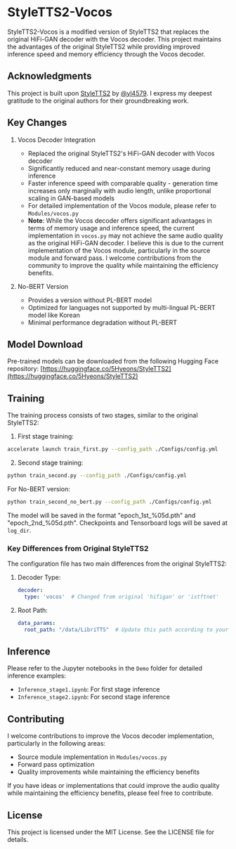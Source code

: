 # StyleTTS2-Vocos

StyleTTS2-Vocos is a modified version of StyleTTS2 that replaces the original HiFi-GAN decoder with the Vocos decoder. 
This project maintains the advantages of the original StyleTTS2 while providing improved inference speed and memory efficiency through the Vocos decoder.

## Acknowledgments

This project is built upon [StyleTTS2](https://github.com/yl4579/StyleTTS2.git) by [@yl4579](https://github.com/yl4579). I express my deepest gratitude to the original authors for their groundbreaking work.

## Key Changes

1. Vocos Decoder Integration
   - Replaced the original StyleTTS2's HiFi-GAN decoder with Vocos decoder
   - Significantly reduced and near-constant memory usage during inference
   - Faster inference speed with comparable quality - generation time increases only marginally with audio length, unlike proportional scaling in GAN-based models
   - For detailed implementation of the Vocos module, please refer to `Modules/vocos.py`
   - **Note**: While the Vocos decoder offers significant advantages in terms of memory usage and inference speed, the current implementation in `vocos.py` may not achieve the same audio quality as the original HiFi-GAN decoder. I believe this is due to the current implementation of the Vocos module, particularly in the source module and forward pass. I welcome contributions from the community to improve the quality while maintaining the efficiency benefits.

2. No-BERT Version
   - Provides a version without PL-BERT model
   - Optimized for languages not supported by multi-lingual PL-BERT model like Korean
   - Minimal performance degradation without PL-BERT
   
## Model Download

Pre-trained models can be downloaded from the following Hugging Face repository:
[https://huggingface.co/5Hyeons/StyleTTS2](https://huggingface.co/5Hyeons/StyleTTS2)

## Training

The training process consists of two stages, similar to the original StyleTTS2:

1. First stage training:
```bash
accelerate launch train_first.py --config_path ./Configs/config.yml
```

2. Second stage training:
```bash
python train_second.py --config_path ./Configs/config.yml
```

For No-BERT version:
```bash
python train_second_no_bert.py --config_path ./Configs/config.yml
```

The model will be saved in the format "epoch_1st_%05d.pth" and "epoch_2nd_%05d.pth". Checkpoints and Tensorboard logs will be saved at `log_dir`.

### Key Differences from Original StyleTTS2

The configuration file has two main differences from the original StyleTTS2:

1. Decoder Type:
   ```yaml
   decoder:
     type: 'vocos'  # Changed from original 'hifigan' or 'istftnet'
   ```

2. Root Path:
   ```yaml
   data_params:
     root_path: "/data/LibriTTS"  # Update this path according to your dataset location
   ```

## Inference

Please refer to the Jupyter notebooks in the `Demo` folder for detailed inference examples:
- `Inference_stage1.ipynb`: For first stage inference
- `Inference_stage2.ipynb`: For second stage inference

## Contributing

I welcome contributions to improve the Vocos decoder implementation, particularly in the following areas:
- Source module implementation in `Modules/vocos.py`
- Forward pass optimization
- Quality improvements while maintaining the efficiency benefits

If you have ideas or implementations that could improve the audio quality while maintaining the efficiency benefits, please feel free to contribute.

## License

This project is licensed under the MIT License. See the LICENSE file for details.
